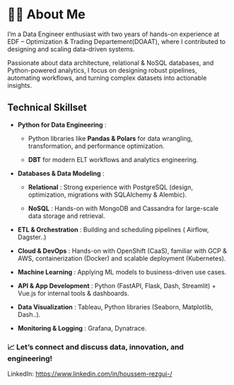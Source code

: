 # 👨‍💻 About Me

I’m a Data Engineer enthusiast with two years of hands-on experience at EDF – Optimization & Trading Departement(DOAAT), where I contributed to designing and scaling data-driven systems.

Passionate about data architecture, relational & NoSQL databases, and Python-powered analytics, I focus on designing robust pipelines, automating workflows, and turning complex datasets into actionable insights.

## Technical Skillset

- **Python for Data Engineering** : 

    - Python libraries like **Pandas & Polars** for data wrangling, transformation, and performance optimization.

    - **DBT** for modern ELT workflows and analytics engineering.

- **Databases & Data Modeling** : 

    - **Relational** : Strong experience with PostgreSQL (design, optimization, migrations with SQLAlchemy & Alembic).
    
    - **NoSQL** : Hands-on with MongoDB and Cassandra for large-scale data storage and retrieval.

- **ETL & Orchestration** : Building and scheduling pipelines ( Airflow, Dagster..)

- **Cloud & DevOps** : Hands-on with OpenShift (CaaS), familiar with GCP & AWS, containerization (Docker) and scalable deployment (Kubernetes).

- **Machine Learning** : Applying ML models to business-driven use cases.

- **API & App Development** : Python (FastAPI, Flask, Dash, Streamlit) + Vue.js for internal tools & dashboards.

- **Data Visualization** : Tableau, Python libraries (Seaborn, Matplotlib, Dash..).

- **Monitoring & Logging** : Grafana, Dynatrace.

### 📈 Let’s connect and discuss data, innovation, and engineering!

LinkedIn: https://www.linkedin.com/in/houssem-rezgui-/
